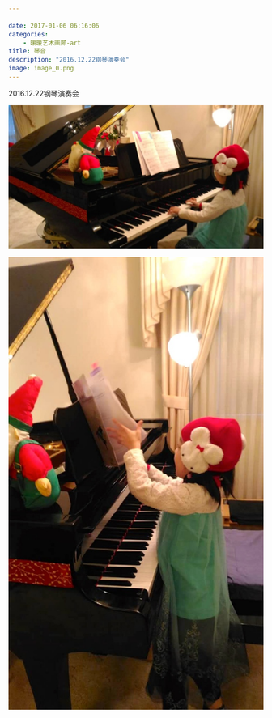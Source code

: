 ```yaml
---

date: 2017-01-06 06:16:06
categories:
    - 暖暖艺术画廊-art
title: 琴音
description: "2016.12.22钢琴演奏会"
image: image_0.png
---
```


2016.12.22钢琴演奏会 

  


  


![](image_0.png)  
  
![](image_1.png)